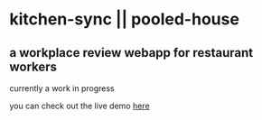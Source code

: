 # kitchen-sync || pooled-house

## a workplace review webapp for restaurant workers

currently a work in progress

you can check out the live demo [here](https://pooledhouse.brysondavis.dev/explore)